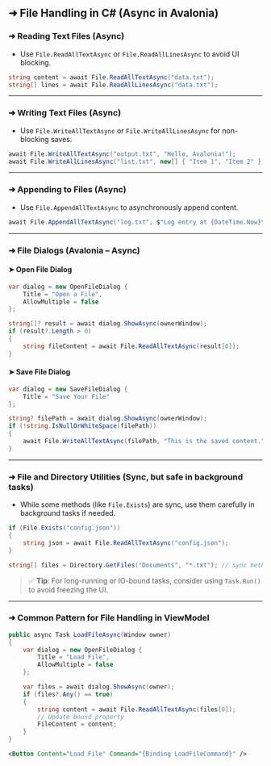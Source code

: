 ## ➜ File Handling in C# (Async in Avalonia)

### ➜ Reading Text Files (Async)
- Use `File.ReadAllTextAsync` or `File.ReadAllLinesAsync` to avoid UI blocking.

```csharp
string content = await File.ReadAllTextAsync("data.txt");
string[] lines = await File.ReadAllLinesAsync("data.txt");
```

---

### ➜ Writing Text Files (Async)
- Use `File.WriteAllTextAsync` or `File.WriteAllLinesAsync` for non-blocking saves.

```csharp
await File.WriteAllTextAsync("output.txt", "Hello, Avalonia!");
await File.WriteAllLinesAsync("list.txt", new[] { "Item 1", "Item 2" });
```

---

### ➜ Appending to Files (Async)
- Use `File.AppendAllTextAsync` to asynchronously append content.

```csharp
await File.AppendAllTextAsync("log.txt", $"Log entry at {DateTime.Now}\n");
```

---

### ➜ File Dialogs (Avalonia – Async)

#### ➤ Open File Dialog
```csharp
var dialog = new OpenFileDialog {
    Title = "Open a File",
    AllowMultiple = false
};

string[]? result = await dialog.ShowAsync(ownerWindow);
if (result?.Length > 0)
{
    string fileContent = await File.ReadAllTextAsync(result[0]);
}
```

#### ➤ Save File Dialog
```csharp
var dialog = new SaveFileDialog {
    Title = "Save Your File"
};

string? filePath = await dialog.ShowAsync(ownerWindow);
if (!string.IsNullOrWhiteSpace(filePath))
{
    await File.WriteAllTextAsync(filePath, "This is the saved content.");
}
```

---

### ➜ File and Directory Utilities (Sync, but safe in background tasks)
- While some methods (like `File.Exists`) are sync, use them carefully in background tasks if needed.

```csharp
if (File.Exists("config.json"))
{
    string json = await File.ReadAllTextAsync("config.json");
}

string[] files = Directory.GetFiles("Documents", "*.txt"); // sync method
```

> ✅ **Tip**: For long-running or IO-bound tasks, consider using `Task.Run()` to avoid freezing the UI.

---

### ➜ Common Pattern for File Handling in ViewModel
```csharp
public async Task LoadFileAsync(Window owner)
{
    var dialog = new OpenFileDialog {
        Title = "Load File",
        AllowMultiple = false
    };

    var files = await dialog.ShowAsync(owner);
    if (files?.Any() == true)
    {
        string content = await File.ReadAllTextAsync(files[0]);
        // Update bound property
        FileContent = content;
    }
}
```

```xml
<Button Content="Load File" Command="{Binding LoadFileCommand}" />
```
